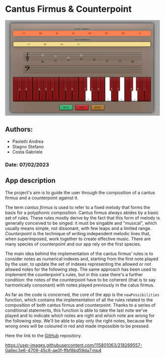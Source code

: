 # Cantus Firmus & Counterpoint

![screenshot](images/Screenshot.png)




## Authors:
* Paoletti Andrea
* Stagno Stefano
* Costa Gabriele

### Date: 07/02/2023

## App description

The project's aim is to guide the user through the composition of a cantus firmus and a counterpoint against it.

The term _cantus firmus_ is used to refer to a fixed melody that forms the basis for a polyphonic composition. Cantus 
firmus always abides by a basic set of rules. These rules mostly derive by the fact that this form of melody is generally 
conceived to be singed: it must be singable and "musical", which usually means simple, not dissonant, with few leaps and 
a limited range. _Counterpoint_ is the technique of writing independent melodic lines that, when superimposed, work 
together to create effective music.
There are many species of counterpoint and our app rely on the first species.

The main idea behind the implementation of the cantus firmus' rules is to consider notes as numerical indexes and, 
starting from the first note played by the user, to update the set of indexes representing the allowed or not allowed 
notes for the following step. The same approach has been used to implement the counterpoint's rules, but in this case 
there's a further condition: the notes of the counterpoint have to be coherent (that is to say harmonically consonant) 
with notes played previously in the catus firmus.

As far as the code is concerned, the core of the app is the `newPossibilities` function, which contains the implementation 
of all the rules related to the composition of both cantus firmus and counterpoint. Thanks to a series of conditional 
statements, this function is able to take the last note we've played and to indicate which notes are right and which 
note are wrong for the following step. We'll be able to play only the right notes, because the wrong ones will be coloured 
in red and made impossible to be pressed.

Here the link to the [GitHub](https://github.com/GabrieleCosta00/ACTAM_Project_2023) repository.

https://user-images.githubusercontent.com/115801063/218269557-0a6ec3e6-4709-45c6-ae0f-ffbf8bd59da7.mp4

